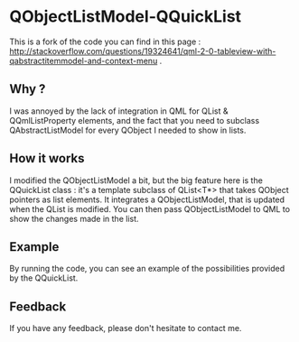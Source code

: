 QObjectListModel-QQuickList
===========================

This is a fork of the code you can find in this page : http://stackoverflow.com/questions/19324641/qml-2-0-tableview-with-qabstractitemmodel-and-context-menu .

Why ?
-----

I was annoyed by the lack of integration in QML for QList & QQmlListProperty elements, and the fact that you need to subclass QAbstractListModel for every QObject I needed to show in lists.

How it works
------------

I modified the QObjectListModel a bit, but the big feature here is the QQuickList class : it's a template subclass of QList<T*> that takes QObject pointers as list elements. It integrates a QObjectListModel, that is updated when the QList is modified. You can then pass QObjectListModel to QML to show the changes made in the list.

Example
-------

By running the code, you can see an example of the possibilities provided by the QQuickList.

Feedback
--------

If you have any feedback, please don't hesitate to contact me.